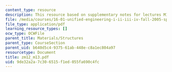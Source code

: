 ```yaml
---
content_type: resource
description: This resource based on supplementary notes for lectures M12 and M13.
file: /media/courses/16-01-unified-engineering-i-ii-iii-iv-fall-2005-spring-2006/9de32a2a7c306515f1ed055fa690c4fc_zm12_m13.pdf
file_type: application/pdf
learning_resource_types: []
ocw_type: OCWFile
parent_title: Materials/Structures
parent_type: CourseSection
parent_uid: b640d5c4-9375-61ab-448e-c8a1ec804a97
resourcetype: Document
title: zm12_m13.pdf
uid: 9de32a2a-7c30-6515-f1ed-055fa690c4fc
---
```

